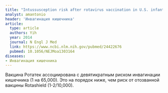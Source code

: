```yaml
---
title: "Intussusception risk after rotavirus vaccination in U.S. infants"
analyst: amantonio
header: 'Инвагинация кишечника'
article:
  type: article
  authors: Yih
  year: 2014
  journal: N Engl J Med
  link: https://www.ncbi.nlm.nih.gov/pubmed/24422676
  pubmed: 10.1056/NEJMoa1303164
diseases:
- Инвагинация кишечника
---
```


Вакцина Ротатек ассоциирована с девятикратным риском инвагинации кишечника (1 на 65,000). Это на порядок ниже, чем риск от отозванной вакцины Rotashield (1-2/10,000).
